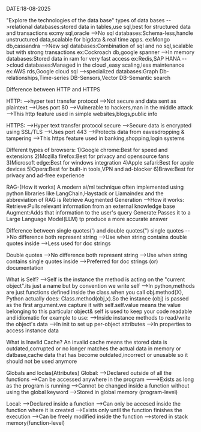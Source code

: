 
  DATE:18-08-2025

"Explore the technologies of the data base"
 types of data bases
 -->relational databases:stored data in tables,use sql,best for structured data and transactions
   ex:my sql,oracle
 -->No sql databases:Schema-less,handle unstructured data,scalable for bigdata & real time apps.
   ex:Mongo db,cassandra 
 -->New sql databases:Combination of sql and no sql,scalable but with strong transactions
   ex:Cockroach db,google spanner
 -->In memory databases:Stored data in ram for very fast access
   ex:Redis,SAP HANA
 -->cloud databases:Managed in the cloud ,easy scaling,less maintenance
   ex:AWS rds,Google cloud sql 
 -->specialized databases:Graph Db-relationships,Time-series DB-Sensors,Vector DB-Semantic search


 Difference between HTTP and HTTPS
 
 HTTP:
 -->hyper text transfer protocol
 -->Not secure and data sent as plaintext 
 -->Uses port 80
 -->Vulnerable to hackers,man in the middle attack
 -->This http feature used in simple websites,blogs,public info

 HTTPS:
 -->Hyper text transfer protocol secure
 -->Secure data is encrypted  using SSL/TLS
 -->Uses port 443
 -->Protects data from eavesdropping & tampering
 -->This https feature used in banking,shopping,login systems 



 Different types of browsers:
 1)Google chrome:Best for speed and extensions
 2)Mozilla firefox:Best for privacy and opensource fans
 3)Microsoft edge:Best for windows integration
 4)Apple safari:Best for apple devices
 5)Opera:Best for built-in tools,VPN and ad-blocker
 6)Brave:Best for privacy and ad-free experience



 RAG-(How it works)
 A modern ai/ml technique often implemented using python libraries like LangChain,Haystack or Liamaindex and the abbreviation of RAG is Retrieve Augmented Generation
 -->How it works:
 Retrieve:Pulls relevant information from an external knowledge base 
 Augment:Adds that information to the user's query
 Generate:Passes it to a Large Language Model(LLM) tp produce a more accurate answer

Difference between single quotes(') and double quotes(")
 single quotes
-->No difference both represent string
-->Use when string contains double quotes inside
-->Less used for doc strings

 Double quotes
-->No difference both represent string
-->Use when string contains single quotes inside
-->Preferred for doc strings (or) documentation


What is Self?
-->Self is the instance the method is acting on the "current object".its just a name but by convention we write self
-->In python,methods are just functions defined inside the class.when you call obj.method(X),
Python actually does: Class.method(obj,x).So the instance (obj) is passed as the first argument.we capture it with self.self.value means the value belonging to this particular object& self is used to keep your code readable and idiomatic
for example to use:
-->Inside instance methods to read/write the object's data
-->In init to set up per-object attributes
-->In properties to access instance data




What is Inavlid Cache?
An invalid cache means the stored data is outdated,corrupted or no longer matches the actual data in memory or datbase,cache data that has become outdated,incorrect or unusable so it should not be used anymore 



Globals and loclas(Attributes)
Global:
-->Declared outside of all the functions
-->Can be accessed anywhere in the program
--->Exists as long as the program is running
-->Cannot be changed inside a function without using the global keyword
-->Stored in global memory (program-level)

Local:
-->Declared inside a function
-->Can only be accesed inside the function where it is created
-->Exists only until the function finishes the execution
-->Can be freely modified inside the function
-->stored in stack memory(function-level)

 
